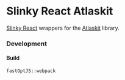 
# Slinky React Atlaskit

[Slinky React](http://slinky.shadaj.me) wrappers for the [Atlaskit](http://atlaskit.atlassian.com) library.

### Development

#### Build

```
fastOptJS::webpack
```
